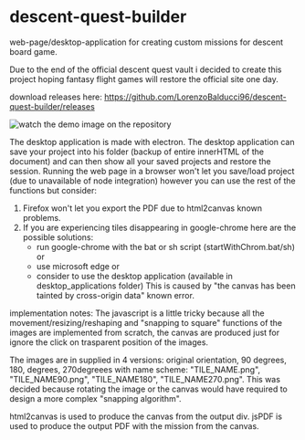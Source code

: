 # descent-quest-builder
web-page/desktop-application for creating custom missions for descent board game.

Due to the end of the official descent quest vault i decided to create this project hoping fantasy flight games will restore the official site one day.

download releases here: https://github.com/LorenzoBalducci96/descent-quest-builder/releases

![watch the demo image on the repository](/demo.gif?raw=true "UI_DEMO")

The desktop application is made with electron.
The desktop application can save your project into his folder (backup of entire innerHTML of the document) and can then show all your saved projects and restore the session.
Running the web page in a browser won't let you save/load project (due to unavailable of node integration) however you can use the rest of the functions but consider:
  1) Firefox won't let you export the PDF due to html2canvas known problems.
  2) If you are experiencing tiles disappearing in google-chrome here are the possible solutions:
      * run google-chrome with the bat or sh script (startWithChrom.bat/sh) or
      * use microsoft edge or
      * consider to use the desktop application (available in desktop_applications folder)
  This is caused by "the canvas has been tainted by cross-origin data" known error.


implementation notes:
The javascript is a little tricky because all the movement/resizing/reshaping and "snapping to square" functions of the images are implemented from scratch, the canvas are produced just for ignore the click on trasparent position of the images.

The images are in supplied in 4 versions: original orientation, 90 degrees, 180, degrees, 270degreees with name scheme: "TILE_NAME.png", "TILE_NAME90.png", "TILE_NAME180", "TILE_NAME270.png".
This was decided because rotating the image or the canvas would have required to design a more complex "snapping algorithm".

html2canvas is used to produce the canvas from the output div.
jsPDF is used to produce the output PDF with the mission from the canvas.


